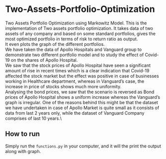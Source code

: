 # Two-Assets-Portfolio-Optimization
Two Assets Portfolio Optimization using Markowitz Model. This is the implementation of Two assets portfolio optimization. It takes data of two assets of any company and based on some standard portfolios, gives the most optimized portfolio in terms of risk to return ratio as output.\
It even plots the graph of the different portfolios.\
We have taken the data of Apollo Hospitals and Vanguard group to demonstrate two different portfolio model and to study the effect of Covid-19 on the shares of Apollo Hospital.\
We saw that the stock prices of Apollo Hospital have
seen a significant amount of rise in recent times which is a clear
indication that Covid-19 affected the stock market but the effect
was positive in case of businesses working in Healthcare
department, whereas in Vanguard’s case, the increase in price of
stocks shows much more uniformity.\
Analysing the bond prices, we saw that the scenario is reversed
as Bond prices of Apollo Hospital shows a uniform increase
whereas the Vanguard’s graph is irregular. One of the reasons
behind this might be that the dataset we have undertaken in case
of Apollo Market is quite small as it consists of data from last 2
years only, while the dataset of Vanguard Company comprises of
last 10 years.\

## How to run
Simply run the `functions.py` in your computer, and it will the print the output along with graph.
